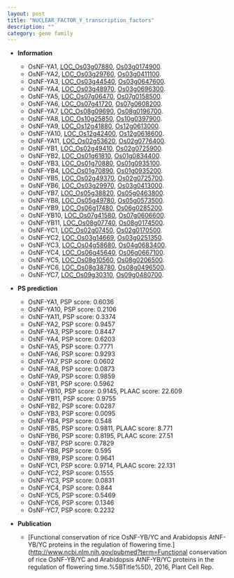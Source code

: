 ```yaml
---
layout: post
title: "NUCLEAR_FACTOR_Y_transcription_factors"
description: ""
category: gene family
---
```


* **Information**  
    + OsNF-YA1, [LOC_Os03g07880](http://rice.uga.edu/cgi-bin/ORF_infopage.cgi?orf=LOC_Os03g07880), [Os03g0174900](http://rapdb.dna.affrc.go.jp/viewer/gbrowse_details/irgsp1?name=Os03g0174900).
    + OsNF-YA2, [LOC_Os03g29760](http://rice.uga.edu/cgi-bin/ORF_infopage.cgi?orf=LOC_Os03g29760), [Os03g0411100](http://rapdb.dna.affrc.go.jp/viewer/gbrowse_details/irgsp1?name=Os03g0411100).
    + OsNF-YA3, [LOC_Os03g44540](http://rice.uga.edu/cgi-bin/ORF_infopage.cgi?orf=LOC_Os03g44540), [Os03g0647600](http://rapdb.dna.affrc.go.jp/viewer/gbrowse_details/irgsp1?name=Os03g0647600).
    + OsNF-YA4, [LOC_Os03g48970](http://rice.uga.edu/cgi-bin/ORF_infopage.cgi?orf=LOC_Os03g48970), [Os03g0696300](http://rapdb.dna.affrc.go.jp/viewer/gbrowse_details/irgsp1?name=Os03g0696300).
    + OsNF-YA5, [LOC_Os07g06470](http://rice.uga.edu/cgi-bin/ORF_infopage.cgi?orf=LOC_Os07g06470), [Os07g0158500](http://rapdb.dna.affrc.go.jp/viewer/gbrowse_details/irgsp1?name=Os07g0158500).
    + OsNF-YA6, [LOC_Os07g41720](http://rice.uga.edu/cgi-bin/ORF_infopage.cgi?orf=LOC_Os07g41720), [Os07g0608200](http://rapdb.dna.affrc.go.jp/viewer/gbrowse_details/irgsp1?name=Os07g0608200).
    + OsNF-YA7, [LOC_Os08g09690](http://rice.uga.edu/cgi-bin/ORF_infopage.cgi?orf=LOC_Os08g09690), [Os08g0196700](http://rapdb.dna.affrc.go.jp/viewer/gbrowse_details/irgsp1?name=Os08g0196700).
    + OsNF-YA8, [LOC_Os10g25850](http://rice.uga.edu/cgi-bin/ORF_infopage.cgi?orf=LOC_Os10g25850), [Os10g0397900](http://rapdb.dna.affrc.go.jp/viewer/gbrowse_details/irgsp1?name=Os10g0397900).
    + OsNF-YA9, [LOC_Os12g41880](http://rice.uga.edu/cgi-bin/ORF_infopage.cgi?orf=LOC_Os12g41880), [Os12g0613000](http://rapdb.dna.affrc.go.jp/viewer/gbrowse_details/irgsp1?name=Os12g0613000).
    + OsNF-YA10, [LOC_Os12g42400](http://rice.uga.edu/cgi-bin/ORF_infopage.cgi?orf=LOC_Os12g42400), [Os12g0618600](http://rapdb.dna.affrc.go.jp/viewer/gbrowse_details/irgsp1?name=Os12g0618600).
    + OsNF-YA11, [LOC_Os02g53620](http://rice.uga.edu/cgi-bin/ORF_infopage.cgi?orf=LOC_Os02g53620), [Os02g0776400](http://rapdb.dna.affrc.go.jp/viewer/gbrowse_details/irgsp1?name=Os02g0776400).
    + OsNF-YB1, [LOC_Os02g49410](http://rice.uga.edu/cgi-bin/ORF_infopage.cgi?orf=LOC_Os02g49410), [Os02g0725900](http://rapdb.dna.affrc.go.jp/viewer/gbrowse_details/irgsp1?name=Os02g0725900).
    + OsNF-YB2, [LOC_Os01g61810](http://rice.uga.edu/cgi-bin/ORF_infopage.cgi?orf=LOC_Os01g61810), [Os01g0834400](http://rapdb.dna.affrc.go.jp/viewer/gbrowse_details/irgsp1?name=Os01g0834400).
    + OsNF-YB3, [LOC_Os01g70880](http://rice.uga.edu/cgi-bin/ORF_infopage.cgi?orf=LOC_Os01g70880), [Os01g0935100](http://rapdb.dna.affrc.go.jp/viewer/gbrowse_details/irgsp1?name=Os01g0935100).
    + OsNF-YB4, [LOC_Os01g70890](http://rice.uga.edu/cgi-bin/ORF_infopage.cgi?orf=LOC_Os01g70890), [Os01g0935200](http://rapdb.dna.affrc.go.jp/viewer/gbrowse_details/irgsp1?name=Os01g0935200).
    + OsNF-YB5, [LOC_Os02g49370](http://rice.uga.edu/cgi-bin/ORF_infopage.cgi?orf=LOC_Os02g49370), [Os02g0725700](http://rapdb.dna.affrc.go.jp/viewer/gbrowse_details/irgsp1?name=Os02g0725700).
    + OsNF-YB6, [LOC_Os03g29970](http://rice.uga.edu/cgi-bin/ORF_infopage.cgi?orf=LOC_Os03g29970), [Os03g0413000](http://rapdb.dna.affrc.go.jp/viewer/gbrowse_details/irgsp1?name=Os03g0413000).
    + OsNF-YB7, [LOC_Os05g38820](http://rice.uga.edu/cgi-bin/ORF_infopage.cgi?orf=LOC_Os05g38820), [Os05g0463800](http://rapdb.dna.affrc.go.jp/viewer/gbrowse_details/irgsp1?name=Os05g0463800).
    + OsNF-YB8, [LOC_Os05g49780](http://rice.uga.edu/cgi-bin/ORF_infopage.cgi?orf=LOC_Os05g49780), [Os05g0573500](http://rapdb.dna.affrc.go.jp/viewer/gbrowse_details/irgsp1?name=Os05g0573500).
    + OsNF-YB9, [LOC_Os06g17480](http://rice.uga.edu/cgi-bin/ORF_infopage.cgi?orf=LOC_Os06g17480), [Os06g0285200](http://rapdb.dna.affrc.go.jp/viewer/gbrowse_details/irgsp1?name=Os06g0285200).
    + OsNF-YB10, [LOC_Os07g41580](http://rice.uga.edu/cgi-bin/ORF_infopage.cgi?orf=LOC_Os07g41580), [Os07g0606600](http://rapdb.dna.affrc.go.jp/viewer/gbrowse_details/irgsp1?name=Os07g0606600).
    + OsNF-YB11, [LOC_Os08g07740](http://rice.uga.edu/cgi-bin/ORF_infopage.cgi?orf=LOC_Os08g07740), [Os08g0174500](http://rapdb.dna.affrc.go.jp/viewer/gbrowse_details/irgsp1?name=Os08g0174500).
    + OsNF-YC1, [LOC_Os02g07450](http://rice.uga.edu/cgi-bin/ORF_infopage.cgi?orf=LOC_Os02g07450), [Os02g0170500](http://rapdb.dna.affrc.go.jp/viewer/gbrowse_details/irgsp1?name=Os02g0170500).
    + OsNF-YC2, [LOC_Os03g14669](http://rice.uga.edu/cgi-bin/ORF_infopage.cgi?orf=LOC_Os03g14669), [Os03g0251350](http://rapdb.dna.affrc.go.jp/viewer/gbrowse_details/irgsp1?name=Os03g0251350).
    + OsNF-YC3, [LOC_Os04g58680](http://rice.uga.edu/cgi-bin/ORF_infopage.cgi?orf=LOC_Os04g58680), [Os04g0683400](http://rapdb.dna.affrc.go.jp/viewer/gbrowse_details/irgsp1?name=Os04g0683400).
    + OsNF-YC4, [LOC_Os06g45640](http://rice.uga.edu/cgi-bin/ORF_infopage.cgi?orf=LOC_Os06g45640), [Os06g0667100](http://rapdb.dna.affrc.go.jp/viewer/gbrowse_details/irgsp1?name=Os06g0667100).
    + OsNF-YC5, [LOC_Os08g10560](http://rice.uga.edu/cgi-bin/ORF_infopage.cgi?orf=LOC_Os08g10560), [Os08g0206500](http://rapdb.dna.affrc.go.jp/viewer/gbrowse_details/irgsp1?name=Os08g0206500).
    + OsNF-YC6, [LOC_Os08g38780](http://rice.uga.edu/cgi-bin/ORF_infopage.cgi?orf=LOC_Os08g38780), [Os08g0496500](http://rapdb.dna.affrc.go.jp/viewer/gbrowse_details/irgsp1?name=Os08g0496500).
    + OsNF-YC7, [LOC_Os09g30310](http://rice.uga.edu/cgi-bin/ORF_infopage.cgi?orf=LOC_Os09g30310), [Os09g0480700](http://rapdb.dna.affrc.go.jp/viewer/gbrowse_details/irgsp1?name=Os09g0480700).

* **PS prediction**
    + OsNF-YA1, PSP score: 0.6036
    + OsNF-YA10, PSP score: 0.2106
    + OsNF-YA11, PSP score: 0.3374
    + OsNF-YA2, PSP score: 0.9457
    + OsNF-YA3, PSP score: 0.8447
    + OsNF-YA4, PSP score: 0.6203
    + OsNF-YA5, PSP score: 0.7771
    + OsNF-YA6, PSP score: 0.9293
    + OsNF-YA7, PSP score: 0.0602
    + OsNF-YA8, PSP score: 0.0873
    + OsNF-YA9, PSP score: 0.9859
    + OsNF-YB1, PSP score: 0.5962
    + OsNF-YB10, PSP score: 0.9145, PLAAC score: 22.609
    + OsNF-YB11, PSP score: 0.9755
    + OsNF-YB2, PSP score: 0.0287
    + OsNF-YB3, PSP score: 0.0095
    + OsNF-YB4, PSP score: 0.548
    + OsNF-YB5, PSP score: 0.9811, PLAAC score: 8.771
    + OsNF-YB6, PSP score: 0.8195, PLAAC score: 27.51
    + OsNF-YB7, PSP score: 0.7829
    + OsNF-YB8, PSP score: 0.595
    + OsNF-YB9, PSP score: 0.9641
    + OsNF-YC1, PSP score: 0.9714, PLAAC score: 22.131
    + OsNF-YC2, PSP score: 0.1555
    + OsNF-YC3, PSP score: 0.0831
    + OsNF-YC4, PSP score: 0.844
    + OsNF-YC5, PSP score: 0.5469
    + OsNF-YC6, PSP score: 0.1346
    + OsNF-YC7, PSP score: 0.2232

* **Publication**  
    + [Functional conservation of rice OsNF-YB/YC and Arabidopsis AtNF-YB/YC proteins in the regulation of flowering time.](http://www.ncbi.nlm.nih.gov/pubmed?term=Functional conservation of rice OsNF-YB/YC and Arabidopsis AtNF-YB/YC proteins in the regulation of flowering time.%5BTitle%5D), 2016, Plant Cell Rep.



